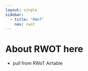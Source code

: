 ```yaml
---
layout: single
sidebar:
  - title: "RWoT"
    nav: rwot
---
```


# About RWOT here
- pull from RWoT Airtable
